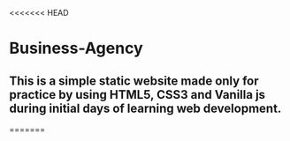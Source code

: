 <<<<<<< HEAD
# Business-Agency
## This is a simple static website made only for practice by using HTML5, CSS3 and Vanilla js during initial days of learning web development.
=======

